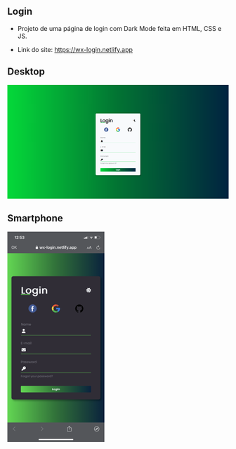 ## Login

- Projeto de uma página de login com Dark Mode feita em HTML, CSS e JS.

- Link do site: https://wx-login.netlify.app

## Desktop
![Desktop](https://github.com/xwscot/login/blob/main/assets/img/desktop.png)


## Smartphone
![Smartphone](https://github.com/xwscot/login/blob/main/assets/img/smartphone.png
)

